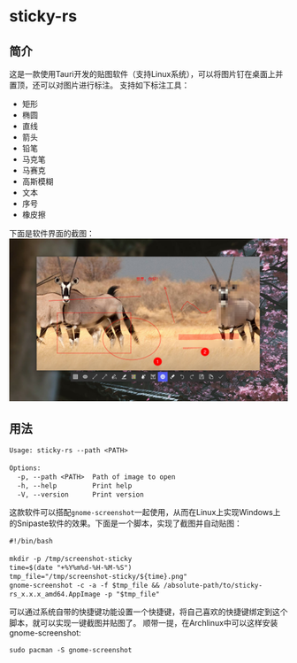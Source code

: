 # sticky-rs

## 简介
这是一款使用Tauri开发的贴图软件（支持Linux系统），可以将图片钉在桌面上并置顶，还可以对图片进行标注。
支持如下标注工具：
- 矩形
- 椭圆
- 直线
- 箭头
- 铅笔
- 马克笔
- 马赛克
- 高斯模糊
- 文本
- 序号
- 橡皮擦

下面是软件界面的截图：
![UI截图](./screenshot/ui.png)

## 用法

```shell
Usage: sticky-rs --path <PATH>

Options:
  -p, --path <PATH>  Path of image to open
  -h, --help         Print help
  -V, --version      Print version
```
这款软件可以搭配`gnome-screenshot`一起使用，从而在Linux上实现Windows上的Snipaste软件的效果。下面是一个脚本，实现了截图并自动贴图：

```shell
#!/bin/bash

mkdir -p /tmp/screenshot-sticky
time=$(date "+%Y%m%d-%H-%M-%S")
tmp_file="/tmp/screenshot-sticky/${time}.png"
gnome-screenshot -c -a -f $tmp_file && /absolute-path/to/sticky-rs_x.x.x_amd64.AppImage -p "$tmp_file"
```

可以通过系统自带的快捷键功能设置一个快捷键，将自己喜欢的快捷键绑定到这个脚本，就可以实现一键截图并贴图了。
顺带一提，在Archlinux中可以这样安装gnome-screenshot:
```shell
sudo pacman -S gnome-screenshot
```